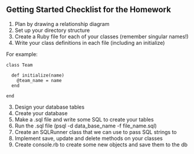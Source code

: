 ## Getting Started Checklist for the Homework

1. Plan by drawing a relationship diagram
2. Set up your directory structure
3. Create a Ruby file for each of your classes (remember singular names!)
2. Write your class definitions in each file (including an initialize)


For example: 
```
class Team
  
  def initialize(name)
    @team_name = name
  end

end
```

3. Design your database tables
4. Create your database
5. Make a .sql file and write some SQL to create your tables
6. Run the .sql file (psql -d data_base_name -f file_name.sql)
7. Create an SQLRunner class that we can use to pass SQL strings to
8. Implement save, update and delete methods on your classes
9. Create console.rb to create some new objects and save them to the db
